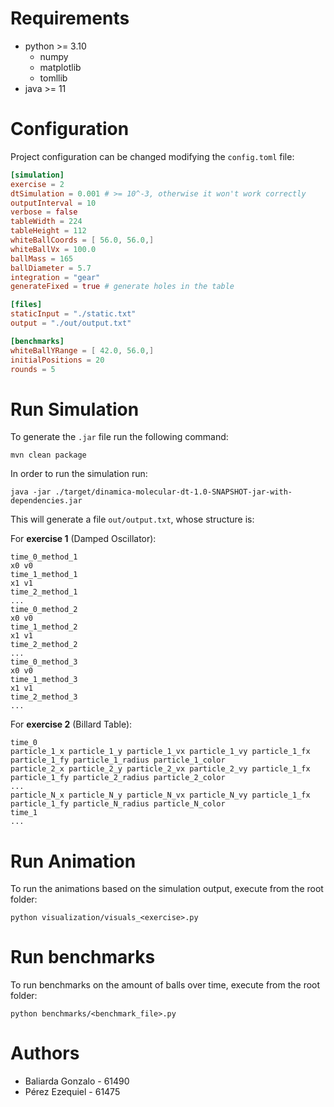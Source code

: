 # Requirements

- python >= 3.10
  - numpy
  - matplotlib
  - tomllib
- java >= 11

# Configuration

Project configuration can be changed modifying the `config.toml` file:

```toml
[simulation]
exercise = 2
dtSimulation = 0.001 # >= 10^-3, otherwise it won't work correctly
outputInterval = 10
verbose = false
tableWidth = 224
tableHeight = 112
whiteBallCoords = [ 56.0, 56.0,]
whiteBallVx = 100.0
ballMass = 165
ballDiameter = 5.7
integration = "gear"
generateFixed = true # generate holes in the table

[files]
staticInput = "./static.txt"
output = "./out/output.txt"

[benchmarks]
whiteBallYRange = [ 42.0, 56.0,]
initialPositions = 20
rounds = 5
```

# Run Simulation

To generate the `.jar` file run the following command:

```shell  
mvn clean package
```

In order to run the simulation run:

```shell
java -jar ./target/dinamica-molecular-dt-1.0-SNAPSHOT-jar-with-dependencies.jar
```

This will generate a file `out/output.txt`, whose structure is:

For **exercise 1** (Damped Oscillator):

```
time_0_method_1
x0 v0
time_1_method_1
x1 v1
time_2_method_1
...
time_0_method_2
x0 v0
time_1_method_2
x1 v1
time_2_method_2
...
time_0_method_3
x0 v0
time_1_method_3
x1 v1
time_2_method_3
...
```

For **exercise 2** (Billard Table):

```
time_0
particle_1_x particle_1_y particle_1_vx particle_1_vy particle_1_fx particle_1_fy particle_1_radius particle_1_color
particle_2_x particle_2_y particle_2_vx particle_2_vy particle_1_fx particle_1_fy particle_2_radius particle_2_color
...
particle_N_x particle_N_y particle_N_vx particle_N_vy particle_1_fx particle_1_fy particle_N_radius particle_N_color
time_1
...
```

# Run Animation

To run the animations based on the simulation output, execute from the root folder:

```shell
python visualization/visuals_<exercise>.py
```

# Run benchmarks

To run benchmarks on the amount of balls over time, execute from the root folder:

```shell
python benchmarks/<benchmark_file>.py
```

# Authors

- Baliarda Gonzalo - 61490
- Pérez Ezequiel - 61475
